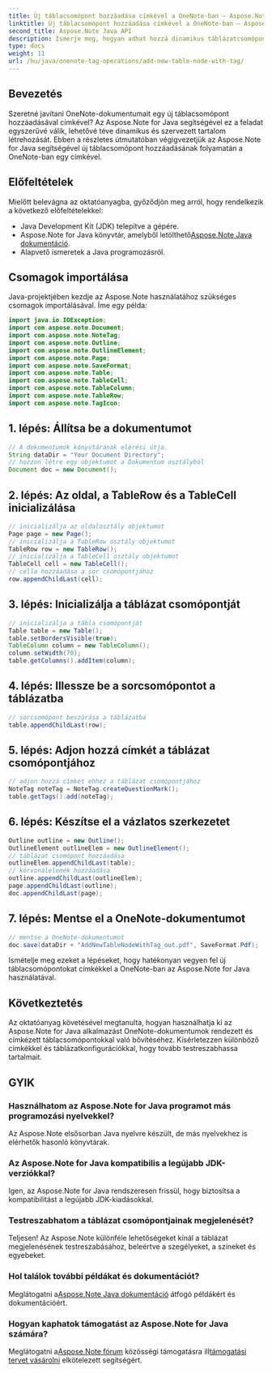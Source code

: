 ```yaml
---
title: Új táblacsomópont hozzáadása címkével a OneNote-ban – Aspose.Note
linktitle: Új táblacsomópont hozzáadása címkével a OneNote-ban – Aspose.Note
second_title: Aspose.Note Java API
description: Ismerje meg, hogyan adhat hozzá dinamikus táblázatcsomópontokat címkékkel a OneNote-ban az Aspose.Note for Java használatával. Fokozatmentesen javíthatja dokumentumait.
type: docs
weight: 11
url: /hu/java/onenote-tag-operations/add-new-table-node-with-tag/
---
```

## Bevezetés
Szeretné javítani OneNote-dokumentumait egy új táblacsomópont hozzáadásával címkével? Az Aspose.Note for Java segítségével ez a feladat egyszerűvé válik, lehetővé téve dinamikus és szervezett tartalom létrehozását. Ebben a részletes útmutatóban végigvezetjük az Aspose.Note for Java segítségével új táblacsomópont hozzáadásának folyamatán a OneNote-ban egy címkével.
## Előfeltételek
Mielőtt belevágna az oktatóanyagba, győződjön meg arról, hogy rendelkezik a következő előfeltételekkel:
- Java Development Kit (JDK) telepítve a gépére.
-  Aspose.Note for Java könyvtár, amelyből letölthető[Aspose.Note Java dokumentáció](https://reference.aspose.com/note/java/).
- Alapvető ismeretek a Java programozásról.
## Csomagok importálása
Java-projektjében kezdje az Aspose.Note használatához szükséges csomagok importálásával. Íme egy példa:
```java
import java.io.IOException;
import com.aspose.note.Document;
import com.aspose.note.NoteTag;
import com.aspose.note.Outline;
import com.aspose.note.OutlineElement;
import com.aspose.note.Page;
import com.aspose.note.SaveFormat;
import com.aspose.note.Table;
import com.aspose.note.TableCell;
import com.aspose.note.TableColumn;
import com.aspose.note.TableRow;
import com.aspose.note.TagIcon;
```
## 1. lépés: Állítsa be a dokumentumot
```java
// A dokumentumok könyvtárának elérési útja.
String dataDir = "Your Document Directory";
// hozzon létre egy objektumot a Dokumentum osztályból
Document doc = new Document();
```
## 2. lépés: Az oldal, a TableRow és a TableCell inicializálása
```java
// inicializálja az oldalosztály objektumot
Page page = new Page();
// inicializálja a TableRow osztály objektumot
TableRow row = new TableRow();
// inicializálja a TableCell osztály objektumot
TableCell cell = new TableCell();
// cella hozzáadása a sor csomópontjához
row.appendChildLast(cell);
```
## 3. lépés: Inicializálja a táblázat csomópontját
```java
// inicializálja a tábla csomópontját
Table table = new Table();
table.setBordersVisible(true);
TableColumn column = new TableColumn();
column.setWidth(70);
table.getColumns().addItem(column);
```
## 4. lépés: Illessze be a sorcsomópontot a táblázatba
```java
// sorcsomópont beszúrása a táblázatba
table.appendChildLast(row);
```
## 5. lépés: Adjon hozzá címkét a táblázat csomópontjához
```java
// adjon hozzá címkét ehhez a táblázat csomópontjához
NoteTag noteTag = NoteTag.createQuestionMark();
table.getTags().add(noteTag);
```
## 6. lépés: Készítse el a vázlatos szerkezetet
```java
Outline outline = new Outline();
OutlineElement outlineElem = new OutlineElement();
// táblázat csomópont hozzáadása
outlineElem.appendChildLast(table);
// körvonalelemek hozzáadása
outline.appendChildLast(outlineElem);
page.appendChildLast(outline);
doc.appendChildLast(page);
```
## 7. lépés: Mentse el a OneNote-dokumentumot
```java
// mentse a OneNote-dokumentumot
doc.save(dataDir + "AddNewTableNodeWithTag_out.pdf", SaveFormat.Pdf);
```
Ismételje meg ezeket a lépéseket, hogy hatékonyan vegyen fel új táblacsomópontokat címkékkel a OneNote-ban az Aspose.Note for Java használatával.
## Következtetés
Az oktatóanyag követésével megtanulta, hogyan használhatja ki az Aspose.Note for Java alkalmazást OneNote-dokumentumok rendezett és címkézett táblacsomópontokkal való bővítéséhez. Kísérletezzen különböző címkékkel és táblázatkonfigurációkkal, hogy tovább testreszabhassa tartalmait.
## GYIK
### Használhatom az Aspose.Note for Java programot más programozási nyelvekkel?
Az Aspose.Note elsősorban Java nyelvre készült, de más nyelvekhez is elérhetők hasonló könyvtárak.
### Az Aspose.Note for Java kompatibilis a legújabb JDK-verziókkal?
Igen, az Aspose.Note for Java rendszeresen frissül, hogy biztosítsa a kompatibilitást a legújabb JDK-kiadásokkal.
### Testreszabhatom a táblázat csomópontjainak megjelenését?
Teljesen! Az Aspose.Note különféle lehetőségeket kínál a táblázat megjelenésének testreszabásához, beleértve a szegélyeket, a színeket és egyebeket.
### Hol találok további példákat és dokumentációt?
 Meglátogatni a[Aspose.Note Java dokumentáció](https://reference.aspose.com/note/java/) átfogó példákért és dokumentációért.
### Hogyan kaphatok támogatást az Aspose.Note for Java számára?
 Meglátogatni a[Aspose.Note fórum](https://forum.aspose.com/c/note/28) közösségi támogatásra ill[támogatási tervet vásárolni](https://purchase.aspose.com/buy) elkötelezett segítségért.